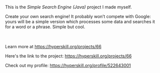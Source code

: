 This is the *Simple Search Engine (Java)* project I made myself.


<p>Create your own search engine! It probably won’t compete with Google: yours will be a simple version which processes some data and searches it for a word or a phrase. Simple but cool.</p><br/><br/>Learn more at <a href="https://hyperskill.org/projects/66?utm_source=ide&utm_medium=ide&utm_campaign=ide&utm_content=project-card">https://hyperskill.org/projects/66</a>

Here's the link to the project: https://hyperskill.org/projects/66

Check out my profile: https://hyperskill.org/profile/522643001